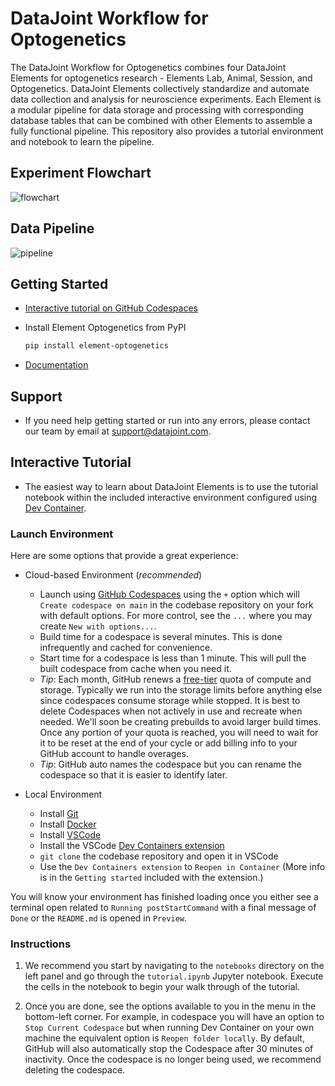# DataJoint Workflow for Optogenetics

The DataJoint Workflow for Optogenetics combines four DataJoint Elements for
optogenetics research - Elements Lab, Animal, Session, and Optogenetics.  DataJoint 
Elements collectively standardize and automate data collection and analysis for 
neuroscience experiments.  Each Element is a modular pipeline for data storage and 
processing with corresponding database tables that can be combined with other Elements 
to assemble a fully functional pipeline.  This repository also provides a tutorial 
environment and notebook to learn the pipeline.

## Experiment Flowchart

![flowchart](https://raw.githubusercontent.com/datajoint/element-optogenetics/main/images/flowchart.svg)

## Data Pipeline

![pipeline](https://raw.githubusercontent.com/datajoint/element-optogenetics/main/images/pipeline.svg)

## Getting Started

+ [Interactive tutorial on GitHub Codespaces](#interactive-tutorial)

+ Install Element Optogenetics from PyPI

     ```bash
     pip install element-optogenetics
     ```

+ [Documentation](https://datajoint.com/docs/elements/element-optogenetics)

## Support

+ If you need help getting started or run into any errors, please contact our team by email at support@datajoint.com.

## Interactive Tutorial

+ The easiest way to learn about DataJoint Elements is to use the tutorial notebook within the included interactive environment configured using [Dev Container](https://containers.dev/).

### Launch Environment

Here are some options that provide a great experience:

- Cloud-based Environment (*recommended*)
  - Launch using [GitHub Codespaces](https://github.com/features/codespaces) using the `+` option which will `Create codespace on main` in the codebase repository on your fork with default options. For more control, see the `...` where you may create `New with options...`.
  - Build time for a codespace is several minutes. This is done infrequently and cached for convenience.
  - Start time for a codespace is less than 1 minute. This will pull the built codespace from cache when you need it.
  - *Tip*: Each month, GitHub renews a [free-tier](https://docs.github.com/en/billing/managing-billing-for-github-codespaces/about-billing-for-github-codespaces#monthly-included-storage-and-core-hours-for-personal-accounts) quota of compute and storage. Typically we run into the storage limits before anything else since codespaces consume storage while stopped. It is best to delete Codespaces when not actively in use and recreate when needed. We'll soon be creating prebuilds to avoid larger build times. Once any portion of your quota is reached, you will need to wait for it to be reset at the end of your cycle or add billing info to your GitHub account to handle overages.
  - *Tip*: GitHub auto names the codespace but you can rename the codespace so that it is easier to identify later.

- Local Environment
  - Install [Git](https://git-scm.com/book/en/v2/Getting-Started-Installing-Git)
  - Install [Docker](https://docs.docker.com/get-docker/)
  - Install [VSCode](https://code.visualstudio.com/)
  - Install the VSCode [Dev Containers extension](https://marketplace.visualstudio.com/items?itemName=ms-vscode-remote.remote-containers)
  - `git clone` the codebase repository and open it in VSCode
  - Use the `Dev Containers extension` to `Reopen in Container` (More info is in the `Getting started` included with the extension.)

You will know your environment has finished loading once you either see a terminal open related to `Running postStartCommand` with a final message of `Done` or the `README.md` is opened in `Preview`.

### Instructions

1. We recommend you start by navigating to the `notebooks` directory on the left panel and go through the `tutorial.ipynb` Jupyter notebook. Execute the cells in the notebook to begin your walk through of the tutorial.

1. Once you are done, see the options available to you in the menu in the bottom-left corner. For example, in codespace you will have an option to `Stop Current Codespace` but when running Dev Container on your own machine the equivalent option is `Reopen folder locally`. By default, GitHub will also automatically stop the Codespace after 30 minutes of inactivity.  Once the codespace is no longer being used, we recommend deleting the codespace.
